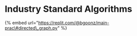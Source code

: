 # Industry Standard Algorithms

{% embed url="https://replit.com/@bgoonz/main-prac\#directed\_graph.py" %}



